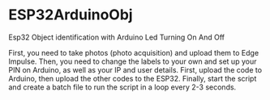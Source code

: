 # ESP32ArduinoObj
Esp32 Object identification with Arduino Led Turning On And Off


First, you need to take photos (photo acquisition) and upload them to Edge Impulse. Then, you need to change the labels to your own and set up your PIN on Arduino, as well as your IP and user details. First, upload the code to Arduino, then upload the other codes to the ESP32. Finally, start the script and create a batch file to run the script in a loop every 2-3 seconds.
